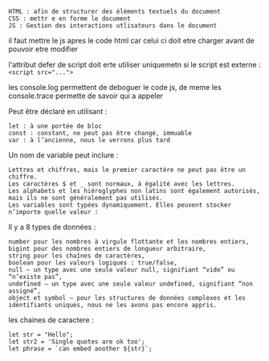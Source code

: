 
    HTML : afin de structurer des éléments textuels du document
    CSS : mettr e en forme le document
    JS : Gestion des interactions utlisateurs dans le document

il faut mettre le js apres le code html car celui ci doit etre charger avant de pouvoir etre modifier

l'attribut defer de script doit erte utiliser uniquemetn si le script est externe  : ```<script src="...">```

les console.log permettent de deboguer le code js, de meme les console.trace permette de savoir qui a appeler

Peut être déclaré en utilisant :

    let : à une portée de bloc
    const : constant, ne peut pas être changé, immuable
    var : à l’ancienne, nous le verrons plus tard

Un nom de variable peut inclure :

    Lettres et chiffres, mais le premier caractère ne peut pas être un chiffre.
    Les caractères $ et _ sont normaux, à égalité avec les lettres.
    Les alphabets et les hiéroglyphes non latins sont également autorisés, mais ils ne sont généralement pas utilisés.
    Les variables sont typées dynamiquement. Elles peuvent stocker n’importe quelle valeur :

Il y a 8 types de données :

    number pour les nombres à virgule flottante et les nombres entiers,
    bigint pour des nombres entiers de longueur arbitraire,
    string pour les chaînes de caractères,
    boolean pour les valeurs logiques : true/false,
    null – un type avec une seule valeur null, signifiant “vide” ou “n’existe pas”,
    undefined – un type avec une seule valeur undefined, signifiant “non assigné”,
    object et symbol – pour les structures de données complexes et les identifiants uniques, nous ne les avons pas encore appris.

les chaines de caractere : 
    
    let str = "Hello";
    let str2 = 'Single quotes are ok too';
    let phrase = `can embed another ${str}`;


